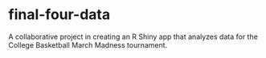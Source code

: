 # final-four-data

A collaborative project in creating an R Shiny app that analyzes data for the College Basketball March Madness tournament. 
